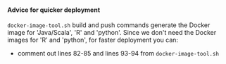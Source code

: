 #### Advice for quicker deployment

`docker-image-tool.sh` build and push commands
generate the Docker image for 'Java/Scala', 'R' and 'python'.
Since we don't need the Docker images for 'R' and 'python', for faster
deployment you can:

- comment out lines 82-85 and lines 93-94 from `docker-image-tool.sh`
